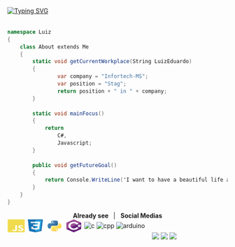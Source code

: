 [![Typing SVG](https://readme-typing-svg.herokuapp.com?font=roboto&color=000000&background=F7F527&center=true&vCenter=true&multiline=true&lines=You're+talking+to+me+%3F+)](https://git.io/typing-svg)

```c#

namespace Luiz
{
    class About extends Me
    {
        static void getCurrentWorkplace(String LuizEduardo)
        {
                var company = "Infortech-MS";
                var position = "Stag";
                return position + " in " + company;
        }

        static void mainFocus()
        {   
            return
                C#,
                Javascript;
        }

        public void getFutureGoal()
        {
            return Console.WriteLine('I want to have a beautiful life and become a GameDev soon');
        }
    }
}
```

<div align="center"> <strong> Already see </strong> &nbsp;&nbsp;|&nbsp;&nbsp; <strong>Social Medias</strong></div>

<div style="display: inline;" >     
      <img align="center" alt="Js" height="30" width="40" src="https://raw.githubusercontent.com/devicons/devicon/master/icons/javascript/javascript-plain.svg">
      <img align="center" alt="CSS" height="30" width="40" src="https://raw.githubusercontent.com/devicons/devicon/master/icons/css3/css3-original.svg">
      <img align="center" alt="Python" height="30" width="40" src="https://raw.githubusercontent.com/devicons/devicon/master/icons/python/python-original.svg">
      <img align="center" alt="Csharp" height="30" width="40" src="https://raw.githubusercontent.com/devicons/devicon/master/icons/csharp/csharp-original.svg">
      <img align="center" alt="c" height="30" width="40" src="https://cdn.jsdelivr.net/gh/devicons/devicon/icons/c/c-original.svg" />
      <img align="center" alt="cpp" height="30" width="40" src="https://cdn.jsdelivr.net/gh/devicons/devicon/icons/cplusplus/cplusplus-original.svg" />    
      <img align="center" alt="arduino" height="30" width="40" src="https://cdn.jsdelivr.net/gh/devicons/devicon/icons/arduino/arduino-original.svg" /> 
    &nbsp;&nbsp;&nbsp;&nbsp;&nbsp;&nbsp;&nbsp;&nbsp;&nbsp;&nbsp;&nbsp;&nbsp;&nbsp;&nbsp;&nbsp;&nbsp;&nbsp;&nbsp;&nbsp;&nbsp;&nbsp;&nbsp;&nbsp;&nbsp;&nbsp;&nbsp;&nbsp;&nbsp;&nbsp;&nbsp;&nbsp;&nbsp;&nbsp;&nbsp;&nbsp;&nbsp;&nbsp;&nbsp;&nbsp;&nbsp;&nbsp;&nbsp;&nbsp;&nbsp;&nbsp;&nbsp;&nbsp;&nbsp;&nbsp;&nbsp;&nbsp;&nbsp;&nbsp;&nbsp;&nbsp;&nbsp;&nbsp;&nbsp;&nbsp;&nbsp;&nbsp;&nbsp;&nbsp;&nbsp;&nbsp;&nbsp;&nbsp;&nbsp;&nbsp;&nbsp;&nbsp;&nbsp;&nbsp;&nbsp;&nbsp;&nbsp;&nbsp;&nbsp;&nbsp;&nbsp;&nbsp;&nbsp;&nbsp;
      <a align="center" href="https://www.instagram.com/lil.iz.25/" target="_blank"><img src="https://img.shields.io/badge/-Instagram-%23E4405F?style=for-the-badge&logo=instagram&logoColor=white" target="_blank"></a>
      <a align="center" href = "mailto:domingues-pc@hotmail.com"><img src="https://img.shields.io/badge/-Gmail-%23333?style=for-the-badge&logo=gmail&logoColor=white" target="_blank"></a>
      <a align="center" href="https://www.linkedin.com/in/luiz-eduardo-domingues-634156214/" target="_blank"><img src="https://img.shields.io/badge/-LinkedIn-%230077B5?style=for-the-badge&logo=linkedin&logoColor=white" target="_blank"></a>
</div>



